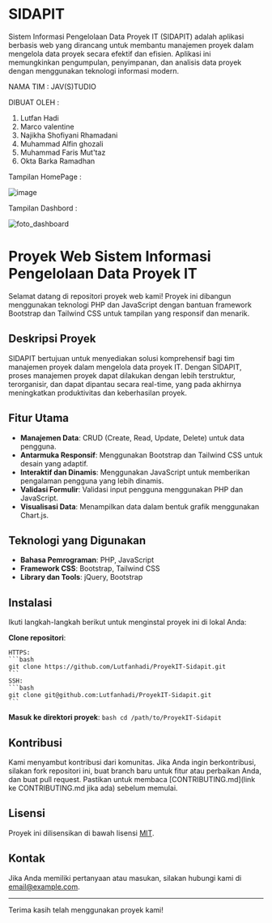 # SIDAPIT

Sistem Informasi Pengelolaan Data Proyek IT (SIDAPIT) adalah aplikasi berbasis web yang dirancang untuk membantu manajemen proyek dalam mengelola data proyek secara efektif dan efisien. Aplikasi ini memungkinkan pengumpulan, penyimpanan, dan analisis data proyek dengan menggunakan teknologi informasi modern.

NAMA TIM : JAV(S)TUDIO

DIBUAT OLEH :
1. Lutfan Hadi
2. Marco valentine
3. Najikha Shofiyani Rhamadani
4. Muhammad Alfin ghozali
5. Muhammad Faris Mut'taz
6. Okta Barka Ramadhan


Tampilan HomePage :

![image](https://github.com/user-attachments/assets/8d18251d-7b6b-4356-8fb9-0a7e00033115)

Tampilan Dashbord :

![foto_dashboard](https://github.com/user-attachments/assets/bebeb07a-1da0-4067-86e4-e7b75e4b7658)


# Proyek Web Sistem Informasi Pengelolaan Data Proyek IT

Selamat datang di repositori proyek web kami! Proyek ini dibangun menggunakan teknologi PHP dan JavaScript dengan bantuan framework Bootstrap dan Tailwind CSS untuk tampilan yang responsif dan menarik.

## Deskripsi Proyek

SIDAPIT bertujuan untuk menyediakan solusi komprehensif bagi tim manajemen proyek dalam mengelola data proyek IT. Dengan SIDAPIT, proses manajemen proyek dapat dilakukan dengan lebih terstruktur, terorganisir, dan dapat dipantau secara real-time, yang pada akhirnya meningkatkan produktivitas dan keberhasilan proyek.

## Fitur Utama

- **Manajemen Data**: CRUD (Create, Read, Update, Delete) untuk data pengguna.
- **Antarmuka Responsif**: Menggunakan Bootstrap dan Tailwind CSS untuk desain yang adaptif.
- **Interaktif dan Dinamis**: Menggunakan JavaScript untuk memberikan pengalaman pengguna yang lebih dinamis.
- **Validasi Formulir**: Validasi input pengguna menggunakan PHP dan JavaScript.
- **Visualisasi Data**: Menampilkan data dalam bentuk grafik menggunakan Chart.js.

## Teknologi yang Digunakan

- **Bahasa Pemrograman**: PHP, JavaScript
- **Framework CSS**: Bootstrap, Tailwind CSS
- **Library dan Tools**: jQuery, Bootstrap

## Instalasi

Ikuti langkah-langkah berikut untuk menginstal proyek ini di lokal Anda:

 **Clone repositori**:

    HTTPS:
    ```bash
    git clone https://github.com/Lutfanhadi/ProyekIT-Sidapit.git
    ```
    SSH:
    ```bash
    git clone git@github.com:Lutfanhadi/ProyekIT-Sidapit.git
    ```

 **Masuk ke direktori proyek**:
    ```bash
    cd /path/to/ProyekIT-Sidapit
    ```


## Kontribusi

Kami menyambut kontribusi dari komunitas. Jika Anda ingin berkontribusi, silakan fork repositori ini, buat branch baru untuk fitur atau perbaikan Anda, dan buat pull request. Pastikan untuk membaca [CONTRIBUTING.md](link ke CONTRIBUTING.md jika ada) sebelum memulai.

## Lisensi

Proyek ini dilisensikan di bawah lisensi [MIT](LICENSE).

## Kontak

Jika Anda memiliki pertanyaan atau masukan, silakan hubungi kami di [email@example.com](mailto:email@example.com).

---

Terima kasih telah menggunakan proyek kami!













